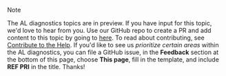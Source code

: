 > [!NOTE]  
> The AL diagnostics topics are in preview. If you have input for this topic, we'd love to hear from you. Use our GitHub repo to create a PR and add content to this topic by going to [here](https://github.com/MicrosoftDocs/dynamics365smb-devitpro-pb). To read about contributing, see [Contribute to the Help](../../help/contributor-guide.md#contributing). If you'd like to see us *prioritize certain areas* within the AL diagnostics, you can file a GitHub issue, in the **Feedback** section at the bottom of this page, choose **This page**, fill in the template, and include **REF PRI** in the title. Thanks!